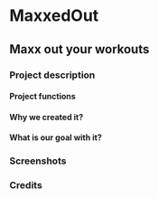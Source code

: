 <h1>MaxxedOut</h1>
<h2>Maxx out your workouts</h2>
<h3>Project description</h3>
<h4>Project functions</h4>
<h4>Why we created it?</h4>
<h4>What is our goal with it?</h4>
<h3>Screenshots</h3>
<h3>Credits</h3>
